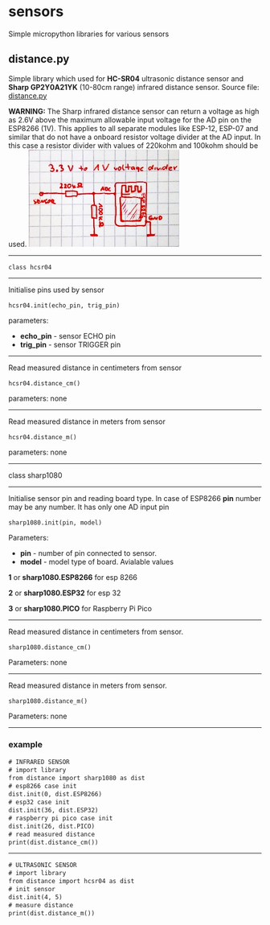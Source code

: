 # sensors
Simple micropython libraries for various sensors

## distance.py

Simple library which used for **HC-SR04** ultrasonic distance sensor and **Sharp GP2Y0A21YK** (10-80cm range) infrared distance sensor.
Source file: [distance.py](distance.py)

**WARNING:**
The Sharp infrared distance sensor can return a voltage as high as 2.6V above the maximum allowable input voltage for the AD pin on the ESP8266 (1V). This applies to all separate modules like ESP-12, ESP-07 and similar that do not have a onboard resistor voltage divider at the AD input. In this case a resistor divider with values of 220kohm and 100kohm should be used.
![divider.jpg](divider.jpg)
___
```
class hcsr04
```
___
Initialise pins used by sensor
```
hcsr04.init(echo_pin, trig_pin)
```
parameters:
- **echo_pin** - sensor ECHO pin
- **trig_pin** - sensor TRIGGER pin
___
Read measured distance in centimeters from sensor 
```
hcsr04.distance_cm()
```
parameters: none
___
Read measured distance in meters from sensor 
```
hcsr04.distance_m()
```
parameters: none

___
class sharp1080
___
Initialise sensor pin and reading board type. In case of ESP8266 **pin** number may be any number. It has only one AD input pin 

```
sharp1080.init(pin, model)
```

Parameters:
- **pin** - number of pin connected to sensor.
- **model** - model type of board. Avialable values

**1** or **sharp1080.ESP8266** for esp 8266

**2** or **sharp1080.ESP32** for esp 32

**3** or **sharp1080.PICO** for Raspberry Pi Pico
___
Read measured distance in centimeters from sensor.
```
sharp1080.distance_cm()
```
Parameters: none
___
Read measured distance in meters from sensor.
```
sharp1080.distance_m()
```
Parameters: none
___
### example
```
# INFRARED SENSOR
# import library
from distance import sharp1080 as dist
# esp8266 case init
dist.init(0, dist.ESP8266)
# esp32 case init
dist.init(36, dist.ESP32)
# raspberry pi pico case init
dist.init(26, dist.PICO)
# read measured distance
print(dist.distance_cm())
```
___
```
# ULTRASONIC SENSOR
# import library
from distance import hcsr04 as dist
# init sensor
dist.init(4, 5)
# measure distance
print(dist.distance_m())
```

